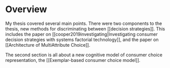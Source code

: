 # Overview

My thesis covered several main points. There were two components to the thesis, new methods for discriminating between [[decision strategies]]. This includes the paper on [[cooper2019investigating|Investigating consumer decision strategies with systems factorial technology]], and the paper on [[Architecture of MultiAttribute Choice]].

The second section is all about a new cognitive model of consumer choice representation, the [[Exemplar-based consumer choice model]].
